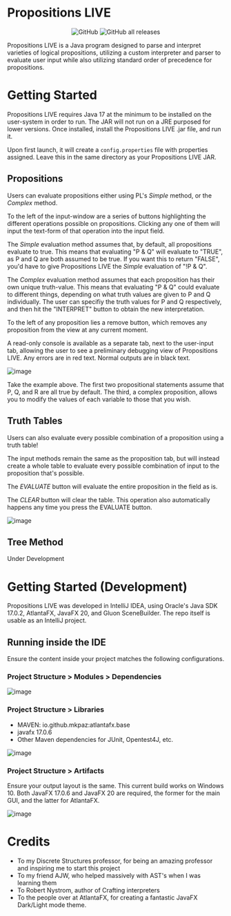 # Propositions LIVE

<p align="center">
  <img alt="GitHub" src="https://img.shields.io/github/license/alexanderjalexander/propositionslive?style=flat-square">
  <img alt="GitHub all releases" src="https://img.shields.io/github/downloads/alexanderjalexander/propositionslive/total?style=flat-square">
</p>

Propositions LIVE is a Java program designed to parse and interpret varieties of logical propositions, utilizing a custom interpreter and parser to evaluate user input while also utilizing standard order of precedence for propositions.

# Getting Started
Propositions LIVE requires Java 17 at the minimum to be installed on the user-system in order to run. The JAR will not run on a JRE purposed for lower versions. Once installed, install the Propositions LIVE .jar file, and run it. 

Upon first launch, it will create a `config.properties` file with properties assigned. Leave this in the same directory as your Propositions LIVE JAR.

## Propositions
Users can evaluate propositions either using PL's *Simple* method, or the *Complex* method. 

To the left of the input-window are a series of buttons highlighting the different operations possible on propositions. Clicking any one of them will input the text-form of that operation into the input field. 

The *Simple* evaluation method assumes that, by default, all propositions evaluate to true. This means that evaluating "P & Q" will evaluate to "TRUE", as P and Q are both assumed to be true. If you want this to return "FALSE", you'd have to give Propositions LIVE the *Simple* evaluation of "!P & Q".

The *Complex* evaluation method assumes that each proposition has their own unique truth-value. This means that evaluating "P & Q" could evaluate to different things, depending on what truth values are given to P and Q individually. The user can specifiy the truth values for P and Q respectively, and then hit the "INTERPRET" button to obtain the new interpretation.

To the left of any proposition lies a remove button, which removes any proposition from the view at any current moment. 

A read-only console is available as a separate tab, next to the user-input tab, allowing the user to see a preliminary debugging view of Propositions LIVE. Any errors are in red text. Normal outputs are in black text.

![image](https://github.com/alexanderjalexander/propositionslive/assets/129627021/d379d957-93db-4841-ae39-1da90dfd83ac)

Take the example above. The first two propositional statements assume that P, Q, and R are all true by default. The third, a complex proposition, allows you to modify the values of each variable to those that you wish.

## Truth Tables
Users can also evaluate every possible combination of a proposition using a truth table! 

The input methods remain the same as the proposition tab, but will instead create a whole table to evaluate every possible combination of input to the proposition that's possible.

The *EVALUATE* button will evaluate the entire proposition in the field as is. 

The *CLEAR* button will clear the table. This operation also automatically happens any time you press the EVALUATE button.

![image](https://github.com/alexanderjalexander/propositionslive/assets/129627021/557efad4-0f33-4cb2-a739-e817aa9c55ba)


## Tree Method
Under Development

# Getting Started (Development)
Propositions LIVE was developed in IntelliJ IDEA, using Oracle's Java SDK 17.0.2, AtlantaFX, JavaFX 20, and Gluon SceneBuilder. The repo itself is usable as an IntelliJ project.

## Running inside the IDE
Ensure the content inside your project matches the following configurations.

### Project Structure > Modules > Dependencies
![image](https://github.com/alexanderjalexander/propositionslive/assets/129627021/696d0470-dd06-49b3-89bf-b5dd51f4665d)

### Project Structure > Libraries
- MAVEN: io.github.mkpaz:atlantafx.base
- javafx 17.0.6
- Other Maven dependencies for JUnit, Opentest4J, etc.

![image](https://github.com/alexanderjalexander/propositionslive/assets/129627021/765034e9-db78-4f3b-ae6b-6ca8353aaf53)

### Project Structure > Artifacts
Ensure your output layout is the same. This current build works on Windows 10. Both JavaFX 17.0.6 and JavaFX 20 are required, the former for the main GUI, and the latter for AtlantaFX.

![image](https://github.com/alexanderjalexander/propositionslive/assets/129627021/0abecc1a-e028-49a6-b79f-5d5cb7336eb1)


# Credits
- To my Discrete Structures professor, for being an amazing professor and inspiring me to start this project
- To my friend AJW, who helped massively with AST's when I was learning them
- To Robert Nystrom, author of Crafting interpreters
- To the people over at AtlantaFX, for creating a fantastic JavaFX Dark/Light mode theme.

